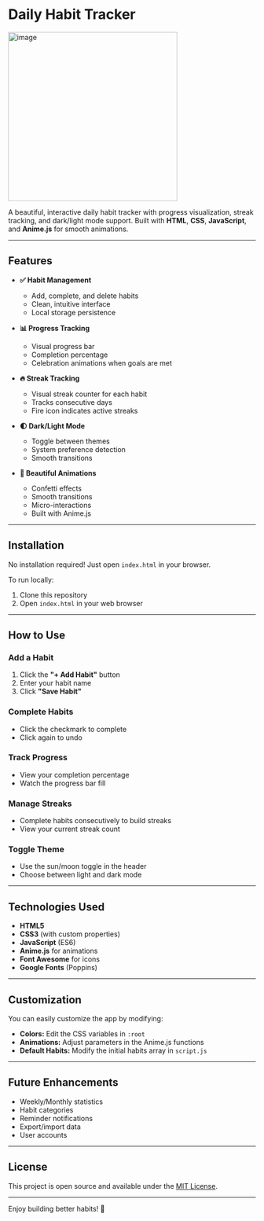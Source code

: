 # Daily Habit Tracker

<img width="344" alt="image" src="https://github.com/user-attachments/assets/cd865d90-cd3d-42fe-87a7-34c6efc690ad" />


A beautiful, interactive daily habit tracker with progress visualization, streak tracking, and dark/light mode support. Built with **HTML**, **CSS**, **JavaScript**, and **Anime.js** for smooth animations.

---

## Features

- **✅ Habit Management**
    - Add, complete, and delete habits
    - Clean, intuitive interface
    - Local storage persistence

- **📊 Progress Tracking**
    - Visual progress bar
    - Completion percentage
    - Celebration animations when goals are met

- **🔥 Streak Tracking**
    - Visual streak counter for each habit
    - Tracks consecutive days
    - Fire icon indicates active streaks

- **🌓 Dark/Light Mode**
    - Toggle between themes
    - System preference detection
    - Smooth transitions

- **🎨 Beautiful Animations**
    - Confetti effects
    - Smooth transitions
    - Micro-interactions
    - Built with Anime.js

---

## Installation

No installation required! Just open `index.html` in your browser.

To run locally:

1. Clone this repository
2. Open `index.html` in your web browser

---

## How to Use

### Add a Habit

1. Click the **"+ Add Habit"** button
2. Enter your habit name
3. Click **"Save Habit"**

### Complete Habits

- Click the checkmark to complete
- Click again to undo

### Track Progress

- View your completion percentage
- Watch the progress bar fill

### Manage Streaks

- Complete habits consecutively to build streaks
- View your current streak count

### Toggle Theme

- Use the sun/moon toggle in the header
- Choose between light and dark mode

---

## Technologies Used

- **HTML5**
- **CSS3** (with custom properties)
- **JavaScript** (ES6)
- **Anime.js** for animations
- **Font Awesome** for icons
- **Google Fonts** (Poppins)

---

## Customization

You can easily customize the app by modifying:

- **Colors:** Edit the CSS variables in `:root`
- **Animations:** Adjust parameters in the Anime.js functions
- **Default Habits:** Modify the initial habits array in `script.js`

---

## Future Enhancements

- Weekly/Monthly statistics
- Habit categories
- Reminder notifications
- Export/import data
- User accounts

---

## License

This project is open source and available under the [MIT License](LICENSE).

---

Enjoy building better habits! 🚀
